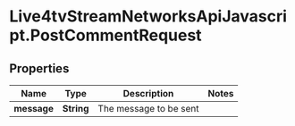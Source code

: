 # Live4tvStreamNetworksApiJavascript.PostCommentRequest

## Properties

Name | Type | Description | Notes
------------ | ------------- | ------------- | -------------
**message** | **String** | The message to be sent | 


